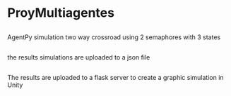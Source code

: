 # ProyMultiagentes
##
AgentPy simulation two way crossroad using 2 semaphores with 3 states 
##
the results simulations are uploaded to a json file
##
The results are uploaded to a flask server to create a graphic simulation in Unity
##
 
